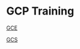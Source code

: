 #  GCP Training

[GCE](GCE.md)

[GCS](GCS.md)
<!--stackedit_data:
eyJoaXN0b3J5IjpbLTEyMDE1NjExMjEsMTE3MDI5NzcwNF19
-->